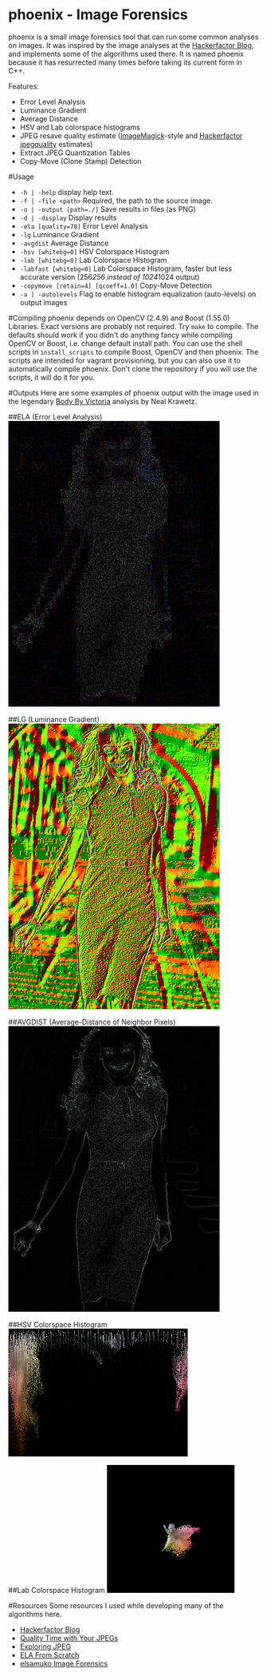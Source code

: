 phoenix - Image Forensics
=======
phoenix is a small image forensics tool that can run some common analyses on images. It was inspired by the image analyses at the [Hackerfactor Blog](http://www.hackerfactor.com/blog/), and implements some of the algorithms used there. It is named phoenix because it has resurrected many times before taking its current form in C++.

Features:
* Error Level Analysis
* Luminance Gradient
* Average Distance
* HSV and Lab colorspace histograms
* JPEG resave quality estimate ([ImageMagick](http://www.imagemagick.org/script/index.php)-style and [Hackerfactor jpegquality](http://www.hackerfactor.com/src/jpegquality.c) estimates)
* Extract JPEG Quantization Tables
* Copy-Move (Clone Stamp) Detection

#Usage
* `-h | -help` display help text.
* `-f | -file <path>` Required, the path to the source image.
* `-o | -output [path=./]` Save results in files (as PNG)
* `-d | -display` Display results
* `-ela [quality=70]` Error Level Analysis
* `-lg` Luminance Gradient
* `-avgdist` Average Distance
* `-hsv [whitebg=0]` HSV Colorspace Histogram
* `-lab [whitebg=0]` Lab Colorspace Histogram
* `-labfast [whitebg=0]` Lab Colorspace Histogram, faster but less accurate version (256*256 instead of 1024*1024 output)
* `-copymove [retain=4] [qcoeff=1.0]` Copy-Move Detection
* `-a | -autolevels` Flag to enable histogram equalization (auto-levels) on output images

#Compiling
phoenix depends on OpenCV (2.4.9) and Boost (1.55.0) Libraries. Exact versions are probably not required. Try `make` to compile. The defaults should work if you didn't do anything fancy while compiling OpenCV or Boost, i.e. change default install path. You can use the shell scripts in `install_scripts` to compile Boost, OpenCV and then phoenix. The scripts are intended for vagrant provisioning, but you can also use it to automatically compile phoenix. Don't clone the repository if you will use the scripts, it will do it for you.

#Outputs
Here are some examples of phoenix output with the image used in the legendary [Body By Victoria](http://www.hackerfactor.com/blog/?/archives/322-Body-By-Victoria.html) analysis by Neal Krawetz.

##ELA (Error Level Analysis)
![Error Level Analysis](assets/bbv_ela.png)

##LG (Luminance Gradient)
![Luminance Gradient](assets/bbv_lg.png)

##AVGDIST (Average-Distance of Neighbor Pixels)
![Average Distance](assets/bbv_avgdist.png)

##HSV Colorspace Histogram
![HSV Histogram](assets/bbv_hsv.png)

##Lab Colorspace Histogram
![Lab Histogram](assets/bbv_lab.png)

#Resources
Some resources I used while developing many of the algorithms here.

* [Hackerfactor Blog](http://www.hackerfactor.com/blog/)
* [Quality Time with Your JPEGs](http://blog.apokalyptik.com/2009/09/16/quality-time-with-your-jpegs/)
* [Exploring JPEG](https://www.imperialviolet.org/binary/jpeg/)
* [ELA From Scratch](https://infohost.nmt.edu/~schlake/ela/)
* [elsamuko Image Forensics](https://sites.google.com/site/elsamuko/forensics)